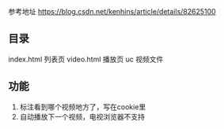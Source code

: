 
参考地址 https://blog.csdn.net/kenhins/article/details/82625100  

## 目录
index.html 列表页
video.html 播放页
uc 视频文件

## 功能
1. 标注看到哪个视频地方了，写在cookie里
2. 自动播放下一个视频，电视浏览器不支持